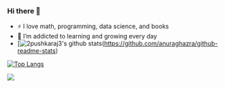 ### Hi there 👋

<!--
**2pushkaraj3/2pushkaraj3** is a ✨ _special_ ✨ repository because its `README.md` (this file) appears on your GitHub profile.

Here are some ideas to get you started:

- 🔭 I’m currently working on ...
- 🌱 I’m currently learning ...
- 👯 I’m looking to collaborate on ...
- 🤔 I’m looking for help with ...
- 💬 Ask me about ...
- 📫 How to reach me: ...
- 😄 Pronouns: ...
- ⚡ Fun fact: ...
-->
- :zap: I love math, programming, data science, and books
- 🌱 I’m addicted to learning and growing every day
- [![2pushkaraj3's github stats](https://githubreadmestats.vercel.app/apiusername=2pushkaraj3&count_private=true&show_icons=true&theme=radical&hide_rank=false)(https://github.com/anuraghazra/github-readme-stats)


[![Top Langs](https://github-readme-stats.vercel.app/api/top-langs/?username=2pushkaraj3)](https://github.com/anuraghazra/github-readme-stats)

 [![](https://visitcount.itsvg.in/api?id=2pushkaraj3&label=Profile%20Views&color=10&icon=1&pretty=false)](https://visitcount.itsvg.in)

